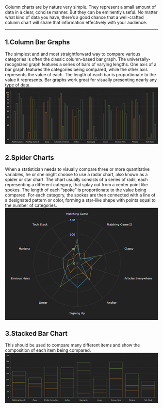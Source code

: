 Column charts are by nature very simple. They represent a small amount of data in a clear, concise manner. But they can be eminently useful. No matter what kind of data you have, there’s a good chance that a well-crafted column chart will share that information effectively with your audience.
***
## 1.Column Bar Graphs
The simplest and and most straightforward way to compare various categories is often the classic column-based bar graph. The universally-recognized graph features a series of bars of varying lengths.
One axis of a bar graph features the categories being compared, while the other axis represents the value of each. The length of each bar is proportionate to the value it represents.
Bar graphs work great for visually presenting nearly any type of data.
![ColumnBarGraphs](/img/ColumnBarGraphs.PNG)

## 2.Spider Charts
When a statistician needs to visually compare three or more quantitative variables, he or she might choose to use a radar chart, also known as a spider or star chart. The chart usually consists of a series of radii, each representing a different category, that splay out from a center point like spokes.
The length of each “spoke” is proportionate to the value being compared. For each category, the spokes are then connected with a line of a designated pattern or color, forming a star-like shape with points equal to the number of categories.
![SpiderCharts](/img/SpiderCharts.PNG)

## 3.Stacked Bar Chart
This should be used to compare many different items and show the composition of each item being compared.
![StackedBarGraphs](/img/StackedBarGraphs.PNG)

